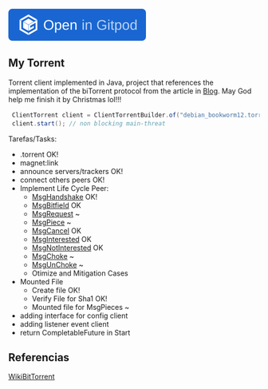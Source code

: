 [![Testar no Browser](https://raw.githubusercontent.com/gilberto-009199/JAgendaWeb/master/gitpod.svg)](https://gitpod.io#https://github.com/gilberto-009199/MyTorrent)
## My Torrent

  Torrent client implemented in Java, project that references the implementation of the biTorrent protocol from the article in [Blog](https://app.gitbook.com/@gilberto-tec/s/blog/java/torrent-client).
  May God help me finish it by Christmas lol!!!

   ```java
    ClientTorrent client = ClientTorrentBuilder.of("debian_bookworm12.torrent").build();
    client.start(); // non blocking main-threat
   ```

   Tarefas/Tasks:
   + .torrent OK!
   + magnet:link
   + announce servers/trackers OK!
   + connect others peers OK!
   + Implement Life Cycle Peer:
      + [MsgHandshake](./src/main/java/org/voyager/torrent/client/messages/MsgHandShake.java)     OK!
      + [MsgBitfield](./src/main/java/org/voyager/torrent/client/messages/MsgBitfield.java)      OK
      + [MsgRequest](./src/main/java/org/voyager/torrent/client/messages/MsgRequest.java)       ~
      + [MsgPiece](./src/main/java/org/voyager/torrent/client/messages/MsgPiece.java)              ~
      + [MsgCancel](./src/main/java/org/voyager/torrent/client/messages/MsgCancel.java) OK
      + [MsgInterested](./src/main/java/org/voyager/torrent/client/messages/MsgInterested.java) OK
      + [MsgNotInterested](./src/main/java/org/voyager/torrent/client/messages/MsgNotInterested.java) OK
      + [MsgChoke](./src/main/java/org/voyager/torrent/client/messages/MsgChoke.java)  ~
      + [MsgUnChoke](./src/main/java/org/voyager/torrent/client/messages/MsgUnChoke.java) ~
      + Otimize and Mitigation Cases
   + Mounted File
     + Create file OK!
     + Verify File for Sha1 OK!
     + Mounted file for MsgPieces ~
   + adding interface for config client
   + adding listener event client
   + return CompletableFuture in Start

## Referencias

   [WikiBitTorrent](https://wiki.theory.org/Main_Page)
	
	

